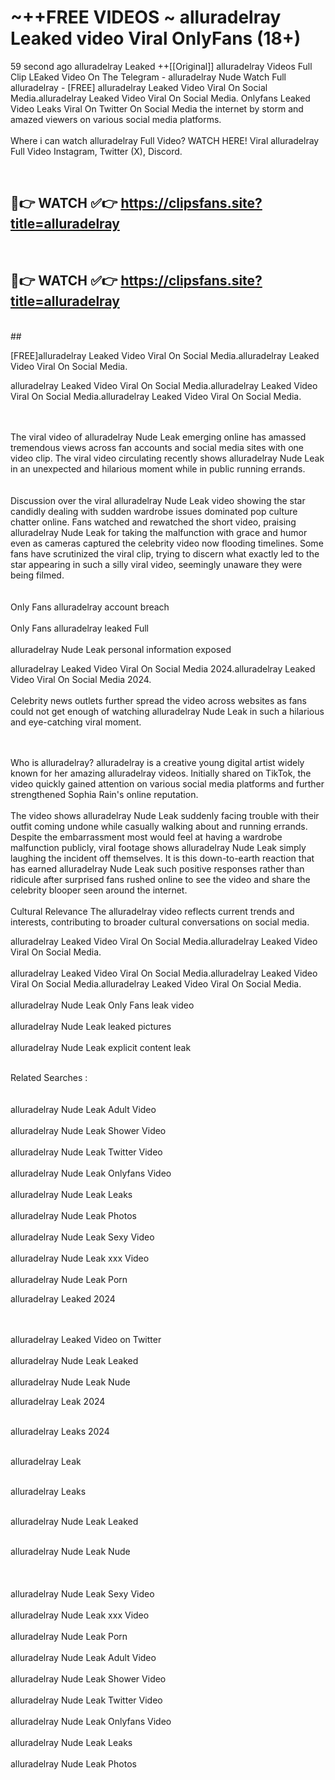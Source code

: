 # ~++FREE VIDEOS ~ alluradelray Leaked video Viral OnlyFans (18+)<br>


59 second ago alluradelray Leaked ++[[Original]] alluradelray Videos Full Clip LEaked Video On The Telegram  - alluradelray Nude  Watch Full alluradelray - [FREE] alluradelray Leaked Video Viral On Social Media.alluradelray Leaked Video Viral On Social Media.   Onlyfans Leaked Video Leaks Viral On Twitter On Social Media the internet by storm and amazed viewers on various social media platforms. <br><br>
Where i can watch alluradelray Full Video? WATCH HERE! Viral alluradelray Full Video Instagram, Twitter (X), Discord. <br>


 <br>

##  🔴👉 WATCH ✅👉  <a href="https://clipsfans.site?title=alluradelray&ref=git">https://clipsfans.site?title=alluradelray</a> <br>
  <br>

##  🔴👉 WATCH ✅👉  <a href="https://clipsfans.site?title=alluradelray&ref=git">https://clipsfans.site?title=alluradelray</a> <br>
  <br>
  ##



[FREE]alluradelray Leaked Video Viral On Social Media.alluradelray Leaked Video Viral On Social Media. <br>

alluradelray Leaked Video Viral On Social Media.alluradelray Leaked Video Viral On Social Media.alluradelray Leaked Video Viral On Social Media. <br>


  <br>

  <br>
The viral video of alluradelray Nude Leak emerging online has amassed tremendous views across fan accounts and social media sites with one video clip. The viral video circulating recently shows alluradelray Nude Leak in an unexpected and hilarious moment while in public running errands.<br>
<br>


<br>
Discussion over the viral alluradelray Nude Leak video showing the star candidly dealing with sudden wardrobe issues dominated pop culture chatter online. Fans watched and rewatched the short video, praising alluradelray Nude Leak for taking the malfunction with grace and humor even as cameras captured the celebrity video now flooding timelines. Some fans have scrutinized the viral clip, trying to discern what exactly led to the star appearing in such a silly viral video, seemingly unaware they were being filmed.<br>
<br>
<br> 
Only Fans alluradelray account breach<br>
<br>
Only Fans alluradelray leaked Full <br>
<br>
alluradelray Nude Leak personal information exposed<br>

alluradelray Leaked Video Viral On Social Media 2024.alluradelray Leaked Video Viral On Social Media 2024. <br>
<br>
Celebrity news outlets further spread the video across websites as fans could not get enough of watching alluradelray Nude Leak in such a hilarious and eye-catching viral moment.<br>
<br>

<br>
Who is alluradelray? alluradelray is a creative young digital artist widely known for her amazing alluradelray videos. Initially shared on TikTok, the video quickly gained attention on various social media platforms and further strengthened Sophia Rain's online reputation.<br>
<br>
The video shows alluradelray Nude Leak suddenly facing trouble with their outfit coming undone while casually walking about and running errands. Despite the embarrassment most would feel at having a wardrobe malfunction publicly, viral footage shows alluradelray Nude Leak simply laughing the incident off themselves. It is this down-to-earth reaction that has earned alluradelray Nude Leak such positive responses rather than ridicule after surprised fans rushed online to see the video and share the celebrity blooper seen around the internet.<br>
<br>
Cultural Relevance The alluradelray video reflects current trends and interests, contributing to broader cultural conversations on social media.<br>

alluradelray Leaked Video Viral On Social Media.alluradelray Leaked Video Viral On Social Media.<br>
<br>
alluradelray Leaked Video Viral On Social Media.alluradelray Leaked Video Viral On Social Media.alluradelray Leaked Video Viral On Social Media.<br>
<br>
alluradelray Nude Leak Only Fans leak video<br>
<br>
alluradelray Nude Leak leaked pictures<br>
<br>
alluradelray Nude Leak explicit content leak<br>


<br>
Related Searches :<br>
<br>

<br>
alluradelray Nude Leak Adult Video<br>
<br>
alluradelray Nude Leak Shower Video<br>
<br>
alluradelray Nude Leak Twitter Video<br>
<br>
alluradelray Nude Leak Onlyfans Video<br>
<br>
alluradelray Nude Leak Leaks<br>
<br>
alluradelray Nude Leak Photos<br>

<br>
alluradelray Nude Leak Sexy Video<br>
<br>
alluradelray Nude Leak xxx Video<br>
<br>
alluradelray Nude Leak Porn<br>

alluradelray  Leaked 2024 <br> <br>
<br>

alluradelray Leaked Video on Twitter <br>
<br>
alluradelray Nude Leak Leaked<br>
<br>
alluradelray Nude Leak Nude<br>


alluradelray  Leak 2024 <br> <br>



alluradelray  Leaks 2024 <br> <br>



 
alluradelray  Leak<br> <br>



alluradelray  Leaks<br> <br>


alluradelray Nude Leak Leaked<br> <br>

alluradelray Nude Leak Nude<br> <br>
<br> <br>
alluradelray Nude Leak Sexy Video
<br> <br>
alluradelray Nude Leak xxx Video
<br> <br>
alluradelray Nude Leak Porn
<br> <br>
alluradelray Nude Leak Adult Video
<br> <br>
alluradelray Nude Leak Shower Video
<br> <br>
alluradelray Nude Leak Twitter Video
<br> <br>
alluradelray Nude Leak Onlyfans Video
<br> <br>
alluradelray Nude Leak Leaks
<br> <br>
alluradelray Nude Leak Photos






</p>




 



</p>










